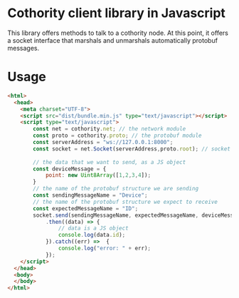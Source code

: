 # Cothority client library in Javascript

This library offers methods to talk to a cothority node. At this point, it
offers a socket interface that marshals and unmarshals automatically protobuf
messages.

# Usage

```html
<html>
  <head>
    <meta charset="UTF-8">
    <script src="dist/bundle.min.js" type="text/javascript"></script>
    <script type="text/javascript">
        const net = cothority.net; // the network module 
        const proto = cothority.proto; // the protobuf module
        const serverAddress = "ws://127.0.0.1:8000"; 
        const socket = net.Socket(serverAddress,proto.root); // socket to talk to a conode
        
        // the data that we want to send, as a JS object
        const deviceMessage = { 
            point: new Uint8Array([1,2,3,4]);
        }
        // the name of the protobuf structure we are sending
        const sendingMessageName = "Device";
        // the name of the protobuf structure we expect to receive
        const expectedMessageName = "ID";
        socket.send(sendingMessageName, expectedMessageName, deviceMessage)
            .then((data) => {
                // data is a JS object
                console.log(data.id);
            }).catch((err) =>  {
                console.log("error: " + err);
            });
    </script>
  </head>
  <body>
  </body>
</html>

``` 



